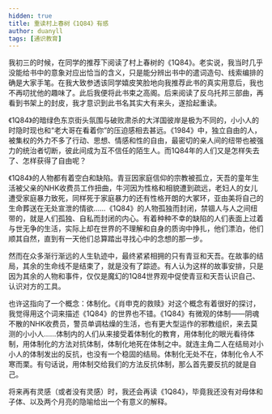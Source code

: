 ```yaml
---
hidden: true
title: 重读村上春树《1Q84》有感
author: duanyll
tags: [通识教育]
---
```


我初三的时候，在同学的推荐下阅读了村上春树的《1Q84》。老实说，我当时几乎没能给书中的意象对应出恰当的含义，只是能分辨出书中的遣词造句、线索编排的确是大家手笔。在我大致参透该同学嬉皮笑脸地向我推荐此书的真实用意后，我也不再叨扰他的趣味了。此后我便将此书束之高阁。后来阅读了反乌托邦三部曲，再看到书架上的封皮，我才意识到此书名其实大有来头，遂拾起重读。

《1Q84》的暗绿色东京街头氛围与破败肃杀的大洋国彼岸是极为不同的，小小人的时隐时现也和“老大哥在看着你”的压迫感相去甚远。《1984》中，独立自由的人，被集权的外力不多了行动、思想、情感和性的自由，最密切的亲人间的纽带也被强力的统治者切断，彼此间成为互不信任的陌生人。而1Q84年的人们又是怎样失去了、怎样获得了自由呢？

《1Q84》的人物都有着空白和缺陷。青豆因家庭信仰的宗教被孤立，天吾的童年生活被父亲的NHK收费员工作扭曲，牛河因为性格和相貌遭到疏远，老妇人的女儿遭受家庭暴力致死，同样死于家庭暴力的还有性格开朗的大冢环，亚由美将自己的生命葬送在无处宣泄的情欲……《1Q84》的人物孤独而封闭，禁锢人与人之间纽带的，就是人们孤独、自私而封闭的内心。有着种种不幸的缺陷的人们表面上过着与世无争的生活，实际上却在世界的不理解和自身的质询中挣扎，他们漂泊，他们顺其自然，直到有一天他们总算踏出寻找心中的念想的那一步。

然而在众多渐行渐远的人生轨迹中，最终紧紧相拥的只有青豆和天吾。在故事的结局，其余的生命线不是结束了，就是没有了踪迹。有人认为这样的故事安排，只是因为其余的人物和事件，仅仅是魔幻的1Q84世界观中促使青豆和天吾认识自己、认识对方的工具。

也许这指向了一个概念：体制化。《肖申克的救赎》对这个概念有着很好的探讨，我觉得用这个词来描述《1Q84》的世界也不错。《1Q84》有微观的体制——阴魂不散的NHK收费员，警员单调枯燥的生活，也有更大型运作的邪教组织，来去莫测的小小人……体制内的人们从来接受着体制化的教育，用体制化的眼光看待体制，用体制化的方法对抗体制，体制化地死在体制之中。就连主角二人在结局对小小人的体制发出的反抗，也没有一个稳固的结局。体制化无处不在，体制化令人不寒而栗。有句话说，用体制交给我们的方法反抗体制，那么首先要反抗的就是自己。

将来再有灵感（或者没有灵感）时，我还会再读《1Q84》，毕竟我还没有对母体和子体、以及两个月亮的隐喻给出一个有意义的解释。
